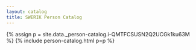 ```yaml
---
layout: catalog
title: SWERIK Person Catalog
---
```

{% assign p = site.data._person-catalog.i-QMTFCSUSN2Q2UCGk1ku63M %}
{% include person-catalog.html p=p %}

